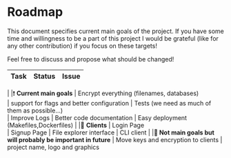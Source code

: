 # Roadmap
This document specifies current main goals of the project.
If you have some time and willingness to be a part of this project
I would be grateful (like for any other contribution) if you focus on these targets!

Feel free to discuss and propose what should be changed!

| Task | Status | Issue |
|------|--------|-------|
|
|:exclamation: **Current main goals**
| Encrypt everything (filenames, databases)  
| support for flags and better configuration
| Tests  (we need as much of them as possible...)  
| Improve Logs 
| Better code documentation 
| Easy deployment (Makefiles,Dockerfiles) 
|
|:space_invader: **Clients** 
| Login Page  
| Signup Page
| File explorer interface
| CLI client
|
|**:pushpin: Not main goals but will probably be important in future**
| Move keys and encryption to clients
| project name, logo and graphics
